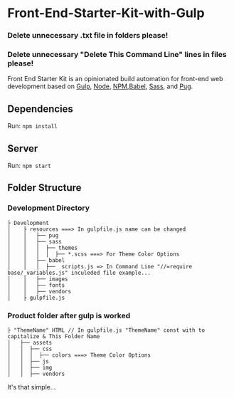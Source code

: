 # Front-End-Starter-Kit-with-Gulp


### Delete unnecessary .txt file in folders please!
### Delete unnecessary "Delete This Command Line" lines in files please!


Front End Starter Kit is an opinionated build automation for front-end web development based on [Gulp](http://gulpjs.com/), [Node](https://nodejs.org/), [NPM](https://www.npmjs.com/),[Babel](https://babeljs.io/), [Sass](http://sass-lang.com/), and [Pug](https://pugjs.org/).

## Dependencies

Run: `npm install`

## Server

Run: `npm start`

## Folder Structure

### Development Directory

	├ Development            
	│    ├ resources ===> In gulpfile.js name can be changed            
	│    │   ├── pug
	│    │   ├── sass
	│    │   │  ├── themes
	│    │   │  │  ├── *.scss ===> For Theme Color Options
	│    │   ├── babel
	│    │   │  ├──  scripts.js => In Command Line "//=require base/_variables.js" inculeded file example...
	│    │   ├── images
	│    │   ├── fonts
	│    │   ├── vendors
	│    ├ gulpfile.js
	
 ### Product folder after gulp is worked
 
    ├ "ThemeName" HTML // In gulpfile.js "ThemeName" const with to capitalize & This Folder Name
    │   ├── assets
    │   │  ├── css
    │   │  │  ├── colors ===> Theme Color Options
    │   │  ├── js
    │   │  ├── img
    │   │  ├── vendors
  
It's that simple...  
